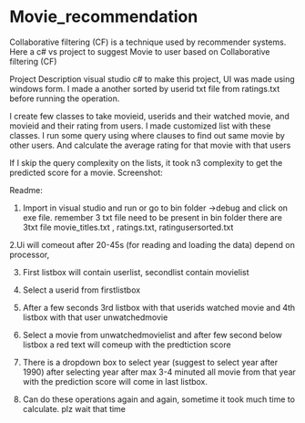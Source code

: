 # Movie_recommendation
Collaborative filtering (CF) is a technique used by recommender systems. Here a c# vs project to suggest Movie to user based on Collaborative filtering (CF) 

Project Description
 visual studio c# to make this project, UI was made using windows form. I made a another sorted by userid txt file from ratings.txt before running the operation.

I create few classes to take movieid, userids and their watched movie, and movieid and their rating from users. 
I made customized list with these classes.
I run some query using where clauses to find out same movie by other users. And calculate the average rating for that movie with that users

If I skip the query complexity on the lists, it took n3 complexity to get the predicted score for a movie.
Screenshot:
 

 
Readme:

1. Import in visual studio and run
or 
go to bin folder ->debug and click on exe file. 
remember 3 txt file need to be present in bin folder
there are 3txt file movie_titles.txt , ratings.txt, ratingusersorted.txt

2.Ui will comeout after 20-45s (for reading and loading the data) depend on processor,

3. First listbox will contain userlist, secondlist contain movielist

4. Select a userid from firstlistbox

5. After a few seconds 3rd listbox with that userids watched movie and 4th listbox with that user unwatchedmovie

6. Select a movie from unwatchedmovielist and after few second below listbox a red text will comeup with the predtiction score

7. There is a dropdown box to select year (suggest to select year after 1990) after selecting year after max 3-4 minuted all movie from that year with the prediction score will come in last listbox.

8. Can do these operations again and again, sometime it took much time to calculate. plz wait that time


